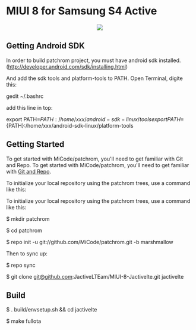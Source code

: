 # MIUI 8 for Samsung S4 Active
<p align="center"> 
<img src="https://github.com/ivancristina/ivancristina.github.io/raw/master/img/in-post/post-js-version/Miui.png">
</p>

Getting Android SDK
---------------

In order to build patchrom project, you must have android sdk installed.(http://developer.android.com/sdk/installing.html)

And add the sdk tools and platform-tools to PATH.
Open Terminal, digite this:

gedit ~/.bashrc

add this line in top:

export PATH=${PATH}:/home/xxx/android-sdk-linux/tools
export PATH=${PATH}:/home/xxx/android-sdk-linux/platform-tools

Getting Started
---------------

To get started with MiCode/patchrom, you'll need to get familiar with Git and Repo.
To get started with MiCode/patchrom, you'll need to get
familiar with [Git and Repo](https://source.android.com/source/using-repo.html).

To initialize your local repository using the patchrom trees, use a command like this:

To initialize your local repository using the patchrom trees, use a command like this:

$ mkdir patchrom

$ cd patchrom

$ repo init -u git://github.com/MiCode/patchrom.git -b marshmallow

Then to sync up:

$ repo sync

$ git clone git@github.com:JactiveLTEam/MIUI-8-Jactivelte.git jactivelte

Build
--------

$ . build/envsetup.sh && cd jactivelte

$ make fullota

